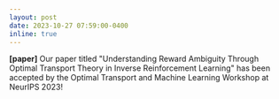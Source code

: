 ```yaml
---
layout: post
date: 2023-10-27 07:59:00-0400
inline: true
---
```

**[paper]** Our paper titled "Understanding Reward Ambiguity Through Optimal Transport Theory in Inverse Reinforcement Learning" has been accepted by the Optimal Transport and Machine Learning Workshop at NeurIPS 2023!
